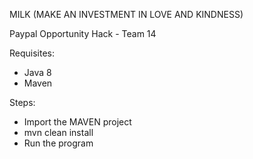 MILK (MAKE AN INVESTMENT IN LOVE AND KINDNESS)

Paypal Opportunity Hack - Team 14

Requisites:
- Java 8
- Maven

Steps:
- Import the MAVEN project
- mvn clean install
- Run the program